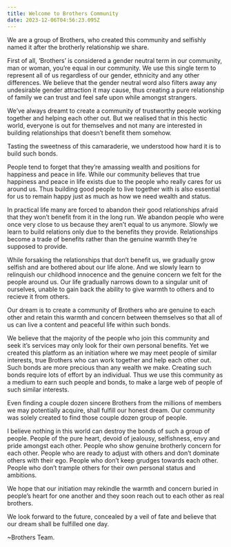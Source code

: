 ```yaml
---
title: Welcome to Brothers Community
date: 2023-12-06T04:56:23.095Z
---
```


We are a group of Brothers, who created this community and selfishly named it
after the brotherly relationship we share.

First of all, ‘Brothers’ is considered a gender neutral term in our community,
man or woman, you’re equal in our community. We use this single term to
represent all of us regardless of our gender, ethnicity and any other
differences. We believe that the gender neutral word also filters away any
undesirable gender attraction it may cause, thus creating a pure relationship
of family we can trust and feel safe upon while amongst strangers.

We’ve always dreamt to create a community of trustworthy people working
together and helping each other out. But we realised that in this hectic world,
everyone is out for themselves and not many are interested in building
relationships that doesn’t benefit them somehow.

Tasting the sweetness of this camaraderie, we understood how hard it is to
build such bonds.

People tend to forget that they’re amassing wealth and positions for happiness
and peace in life. While our community believes that true happiness and peace
in life exists due to the people who really cares for us around us. Thus
building good people to live together with is also essential for us to remain
happy just as much as how we need wealth and status.

In practical life many are forced to abandon their good relationships afraid
that they won’t benefit from it in the long run. We abandon people who were
once very close to us because they aren’t equal to us anymore. Slowly we learn
to build relations only due to the benefits they provide. Relationships become
a trade of benefits rather than the genuine warmth they’re supposed to provide.

While forsaking the relationships that don’t benefit us, we gradually grow
selfish and are bothered about our life alone. And we slowly learn to
relinquish our childhood innocence and the genuine concern we felt for the
people around us. Our life gradually narrows down to a singular unit of
ourselves, unable to gain back the ability to give warmth to others and to
recieve it from others.

Our dream is to create a community of Brothers who are genuine to each other
and retain this warmth and concern between themselves so that all of us can
live a content and peaceful life within such bonds.

We believe that the majority of the people who join this community and seek
it’s services may only look for their own personal benefits. Yet we created
this platform as an initiation where we may meet people of similar interests,
true Brothers who can work together and help each other out. Such bonds are
more precious than any wealth we make. Creating such bonds require lots of
effort by an individual. Thus we use this community as a medium to earn such
people and bonds, to make a large web of people of such similar interests.

Even finding a couple dozen sincere Brothers from the millions of members we
may potentially acquire, shall fulfill our honest dream. Our community was
solely created to find those couple dozen group of people.

I believe nothing in this world can destroy the bonds of such a group of
people. People of the pure heart, devoid of jealousy, selfishness, envy and
pride amongst each other. People who show genuine brotherly concern for each
other. People who are ready to adjust with others and don’t dominate others
with their ego. People who don’t keep grudges towards each other. People who
don’t trample others for their own personal status and ambitions.

We hope that our initiation may rekindle the warmth and concern buried in
people’s heart for one another and they soon reach out to each other as real
brothers.

We look forward to the future, concealed by a veil of fate and believe that our
dream shall be fulfilled one day.

~Brothers Team.
